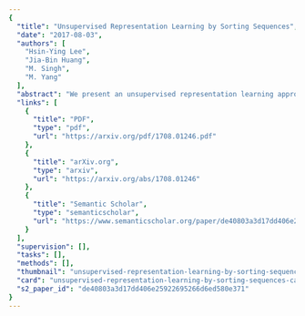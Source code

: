 ```yaml
---
{
  "title": "Unsupervised Representation Learning by Sorting Sequences",
  "date": "2017-08-03",
  "authors": [
    "Hsin-Ying Lee",
    "Jia-Bin Huang",
    "M. Singh",
    "M. Yang"
  ],
  "abstract": "We present an unsupervised representation learning approach using videos without semantic labels. We leverage the temporal coherence as a supervisory signal by formulating representation learning as a sequence sorting task. We take temporally shuffled frames (i.e., in non-chronological order) as inputs and train a convolutional neural network to sort the shuffled sequences. Similar to comparison-based sorting algorithms, we propose to extract features from all frame pairs and aggregate them to predict the correct order. As sorting shuffled image sequence requires an understanding of the statistical temporal structure of images, training with such a proxy task allows us to learn rich and generalizable visual representation. We validate the effectiveness of the learned representation using our method as pre-training on high-level recognition problems. The experimental results show that our method compares favorably against state-of-the-art methods on action recognition, image classification, and object detection tasks.",
  "links": [
    {
      "title": "PDF",
      "type": "pdf",
      "url": "https://arxiv.org/pdf/1708.01246.pdf"
    },
    {
      "title": "arXiv.org",
      "type": "arxiv",
      "url": "https://arxiv.org/abs/1708.01246"
    },
    {
      "title": "Semantic Scholar",
      "type": "semanticscholar",
      "url": "https://www.semanticscholar.org/paper/de40803a3d17dd406e25922695266d6ed580e371"
    }
  ],
  "supervision": [],
  "tasks": [],
  "methods": [],
  "thumbnail": "unsupervised-representation-learning-by-sorting-sequences-thumb.jpg",
  "card": "unsupervised-representation-learning-by-sorting-sequences-card.jpg",
  "s2_paper_id": "de40803a3d17dd406e25922695266d6ed580e371"
}
---
```


